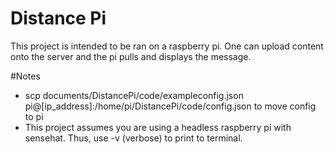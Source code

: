 # Distance Pi
This project is intended to be ran on a raspberry pi. One can upload content onto the server and the pi pulls and displays the message.


#Notes
 - scp documents/DistancePi/code/exampleconfig.json pi@[ip_address]:/home/pi/DistancePi/code/config.json to move config to pi
 - This project assumes you are using a headless raspberry pi with sensehat. Thus, use -v (verbose) to print to terminal.
